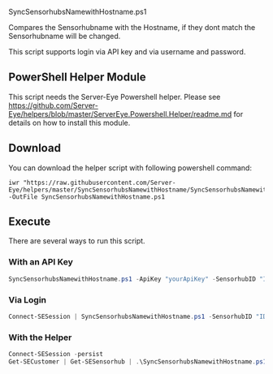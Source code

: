 SyncSensorhubsNamewithHostname.ps1

Compares the Sensorhubname with the Hostname, if they dont match the Sensorhubname will be changed.

This script supports login via API key and via username and password. 

## PowerShell Helper Module
This script needs the Server-Eye Powershell helper. Please see https://github.com/Server-Eye/helpers/blob/master/ServerEye.Powershell.Helper/readme.md for details on how to install this module.

## Download

You can download the helper script with following powershell command:
```
iwr "https://raw.githubusercontent.com/Server-Eye/helpers/master/SyncSensorhubsNamewithHostname/SyncSensorhubsNamewithHostname.ps1" -OutFile SyncSensorhubsNamewithHostname.ps1
```

## Execute
There are several ways to run this script. 

### With an API Key
```powershell
SyncSensorhubsNamewithHostname.ps1 -ApiKey "yourApiKey" -SensorhubID "IDofTheSensorhub"
```

### Via Login
```powershell
Connect-SESession | SyncSensorhubsNamewithHostname.ps1 -SensorhubID "IDofTheSensorhub"
```


### With the Helper
```powershell
Connect-SESession -persist
Get-SECustomer | Get-SESensorhub | .\SyncSensorhubsNamewithHostname.ps1 -SensorhubID "IDofTheSensorhub"
```